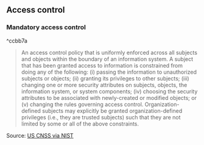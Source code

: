 ## Access control
### Mandatory access control

^ccbb7a

> An access control policy that is uniformly enforced across all subjects and objects within the boundary of an information system. A subject that has been granted access to information is constrained from doing any of the following: 
> 	(i) passing the information to unauthorized subjects or objects;
> 	(ii) granting its privileges to other subjects;
> 	(iii) changing one or more security attributes on subjects, objects, the information system, or system components;
> 	(iv) choosing the security attributes to be associated with newly-created or modified objects; or
> 	(v) changing the rules governing access control.
> Organization-defined subjects may explicitly be granted organization-defined privileges (i.e., they are trusted subjects) such that they are not limited by some or all of the above constraints.

Source: [US CNSS via NIST](https://csrc.nist.gov/glossary/term/mandatory_access_control)